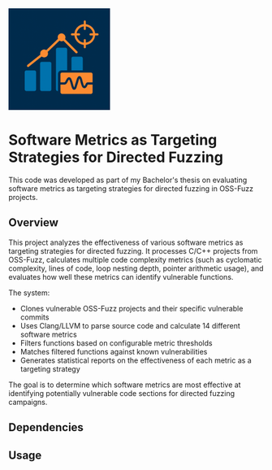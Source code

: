<img src="Logo.png" alt="Logo" width="200">

# Software Metrics as Targeting Strategies for Directed Fuzzing

This code was developed as part of my Bachelor's thesis on evaluating software metrics as targeting strategies for directed fuzzing in OSS-Fuzz projects.

## Overview

This project analyzes the effectiveness of various software metrics as targeting strategies for directed fuzzing. It processes C/C++ projects from OSS-Fuzz, calculates multiple code complexity metrics (such as cyclomatic complexity, lines of code, loop nesting depth, pointer arithmetic usage), and evaluates how well these metrics can identify vulnerable functions.

The system:
- Clones vulnerable OSS-Fuzz projects and their specific vulnerable commits
- Uses Clang/LLVM to parse source code and calculate 14 different software metrics
- Filters functions based on configurable metric thresholds
- Matches filtered functions against known vulnerabilities
- Generates statistical reports on the effectiveness of each metric as a targeting strategy

The goal is to determine which software metrics are most effective at identifying potentially vulnerable code sections for directed fuzzing campaigns.

## Dependencies

## Usage